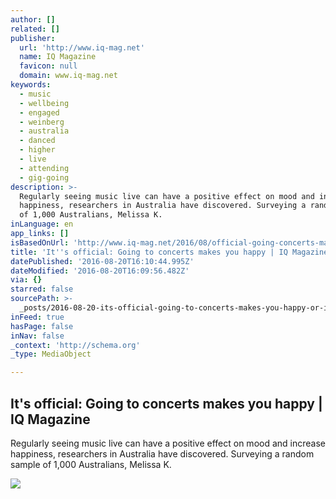 ```yaml
---
author: []
related: []
publisher:
  url: 'http://www.iq-mag.net'
  name: IQ Magazine
  favicon: null
  domain: www.iq-mag.net
keywords:
  - music
  - wellbeing
  - engaged
  - weinberg
  - australia
  - danced
  - higher
  - live
  - attending
  - gig-going
description: >-
  Regularly seeing music live can have a positive effect on mood and increase
  happiness, researchers in Australia have discovered. Surveying a random sample
  of 1,000 Australians, Melissa K.
inLanguage: en
app_links: []
isBasedOnUrl: 'http://www.iq-mag.net/2016/08/official-going-concerts-makes-happy/'
title: 'It''s official: Going to concerts makes you happy | IQ Magazine'
datePublished: '2016-08-20T16:10:44.995Z'
dateModified: '2016-08-20T16:09:56.482Z'
via: {}
starred: false
sourcePath: >-
  _posts/2016-08-20-its-official-going-to-concerts-makes-you-happy-or-iq-magazi.md
inFeed: true
hasPage: false
inNav: false
_context: 'http://schema.org'
_type: MediaObject

---
```

<article style=""><h1>It's official: Going to concerts makes you happy | IQ Magazine</h1><p>Regularly seeing music live can have a positive effect on mood and increase happiness, researchers in Australia have discovered. Surveying a random sample of 1,000 Australians, Melissa K.</p><img src="http://www.iq-mag.net/wp-content/uploads/2016/08/Exit.jpg" /></article>